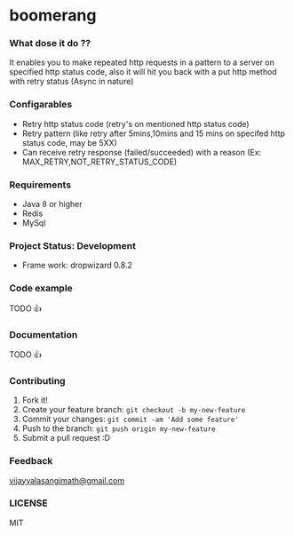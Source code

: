 # boomerang

### What dose it do ??

It enables you to make  repeated http requests in a pattern to a server on specified http status code, also it will hit you back with a put http method with retry status  (Async in nature)


### Configarables 
* Retry http status code (retry's on mentioned http status code)
* Retry pattern (like retry after 5mins,10mins and 15 mins on specifed http status code, may be 5XX)
* Can receive retry response (failed/succeeded) with a reason (Ex: MAX_RETRY,NOT_RETRY_STATUS_CODE)


### Requirements
* Java 8 or higher
* Redis 
* MySql


### Project Status: Development
* Frame work: dropwizard 0.8.2

### Code example
TODO :+1:


### Documentation
TODO :+1:


### Contributing
1. Fork it!
2. Create your feature branch: `git checkout -b my-new-feature`
3. Commit your changes: `git commit -am 'Add some feature'`
4. Push to the branch: `git push origin my-new-feature`
5. Submit a pull request :D


### Feedback
vijayyalasangimath@gmail.com


### LICENSE
MIT


